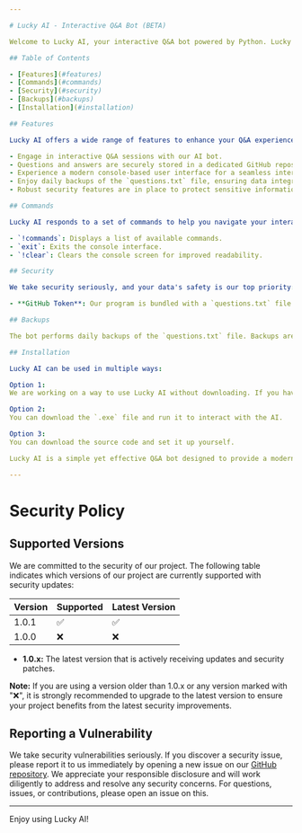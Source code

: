 ```yaml
---

# Lucky AI - Interactive Q&A Bot (BETA)

Welcome to Lucky AI, your interactive Q&A bot powered by Python. Lucky AI allows users to ask questions and provide answers, with all interactions stored in a GitHub repository. This README.md provides an insightful overview of the bot, including its features, setup instructions, and available commands. However, please note that if you are under the age of 18, we advise against downloading this, as some questions and answers may be 18+ depending on user interactions.

## Table of Contents

- [Features](#features)
- [Commands](#commands)
- [Security](#security)
- [Backups](#backups)
- [Installation](#installation)

## Features

Lucky AI offers a wide range of features to enhance your Q&A experience:

- Engage in interactive Q&A sessions with our AI bot.
- Questions and answers are securely stored in a dedicated GitHub repository.
- Experience a modern console-based user interface for a seamless interaction.
- Enjoy daily backups of the `questions.txt` file, ensuring data integrity.
- Robust security features are in place to protect sensitive information.

## Commands

Lucky AI responds to a set of commands to help you navigate your interaction:

- `!commands`: Displays a list of available commands.
- `exit`: Exits the console interface.
- `!clear`: Clears the console screen for improved readability.

## Security

We take security seriously, and your data's safety is our top priority:

- **GitHub Token**: Our program is bundled with a `questions.txt` file and a GitHub token, with the source code available on GitHub.

## Backups

The bot performs daily backups of the `questions.txt` file. Backups are saved in a secure location to prevent data loss.

## Installation

Lucky AI can be used in multiple ways:

Option 1:
We are working on a way to use Lucky AI without downloading. If you have suggestions, please let us know in the issues or discussions.

Option 2:
You can download the `.exe` file and run it to interact with the AI.

Option 3:
You can download the source code and set it up yourself.

Lucky AI is a simple yet effective Q&A bot designed to provide a modern and interactive experience. Please use it responsibly and securely.

---
```


# Security Policy

## Supported Versions

We are committed to the security of our project. The following table indicates which versions of our project are currently supported with security updates:

| Version   | Supported           | Latest Version |
| --------- | ------------------- | -------------- |
| 1.0.1     | ✅ | ✅            |
| 1.0.0     | ❌ | ❌            |

- **1.0.x:** The latest version that is actively receiving updates and security patches.

**Note:** If you are using a version older than 1.0.x or any version marked with ":x:", it is strongly recommended to upgrade to the latest version to ensure your project benefits from the latest security improvements.

## Reporting a Vulnerability

We take security vulnerabilities seriously. If you discover a security issue, please report it to us immediately by opening a new issue on our [GitHub repository](https://github.com/MrPrinceV2/AI-Chatbot/issues). We appreciate your responsible disclosure and will work diligently to address and resolve any security concerns.
For questions, issues, or contributions, please open an issue on this.

---

Enjoy using Lucky AI!
